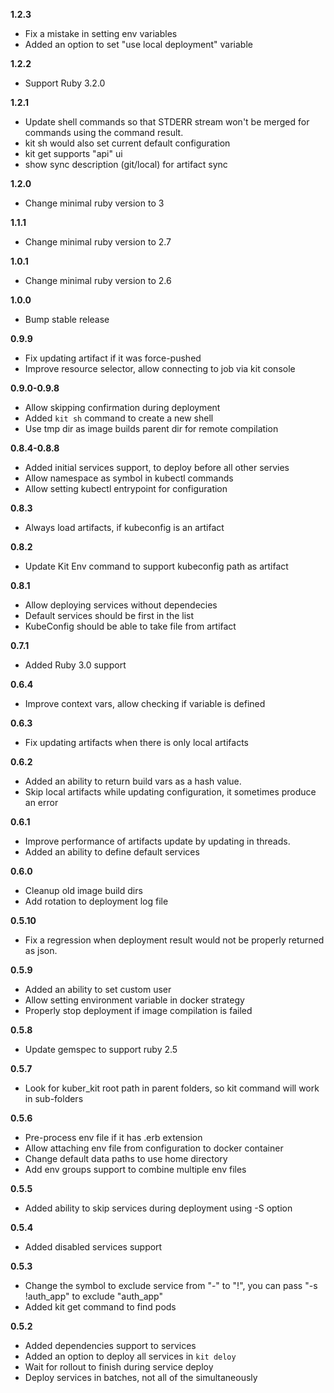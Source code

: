 **1.2.3**
- Fix a mistake in setting env variables
- Added an option to set "use local deployment" variable

**1.2.2**
- Support Ruby 3.2.0

**1.2.1**
- Update shell commands so that STDERR stream won't be merged for commands using the command result.
- kit sh would also set current default configuration
- kit get supports "api" ui
- show sync description (git/local) for artifact sync

**1.2.0**
- Change minimal ruby version to 3

**1.1.1**
- Change minimal ruby version to 2.7

**1.0.1**
- Change minimal ruby version to 2.6

**1.0.0**
- Bump stable release

**0.9.9**
- Fix updating artifact if it was force-pushed
- Improve resource selector, allow connecting to job via kit console

**0.9.0-0.9.8**
- Allow skipping confirmation during deployment
- Added `kit sh` command to create a new shell
- Use tmp dir as image builds parent dir for remote compilation

**0.8.4-0.8.8**
- Added initial services support, to deploy before all other servies
- Allow namespace as symbol in kubectl commands
- Allow setting kubectl entrypoint for configuration

**0.8.3**
- Always load artifacts, if kubeconfig is an artifact

**0.8.2**
- Update Kit Env command to support kubeconfig path as artifact

**0.8.1**
- Allow deploying services without dependecies
- Default services should be first in the list
- KubeConfig should be able to take file from artifact

**0.7.1**
- Added Ruby 3.0 support

**0.6.4**
- Improve context vars, allow checking if variable is defined

**0.6.3**
- Fix updating artifacts when there is only local artifacts

**0.6.2**
- Added an ability to return build vars as a hash value.
- Skip local artifacts while updating configuration, it sometimes produce an error

**0.6.1**
- Improve performance of artifacts update by updating in threads.
- Added an ability to define default services

**0.6.0**
- Cleanup old image build dirs
- Add rotation to deployment log file

**0.5.10**
- Fix a regression when deployment result would not be properly returned as json.

**0.5.9**
- Added an ability to set custom user
- Allow setting environment variable in docker strategy
- Properly stop deployment if image compilation is failed

**0.5.8**
- Update gemspec to support ruby 2.5

**0.5.7**
- Look for kuber_kit root path in parent folders, so kit command will work in sub-folders

**0.5.6**
- Pre-process env file if it has .erb extension
- Allow attaching env file from configuration to docker container
- Change default data paths to use home directory
- Add env groups support to combine multiple env files

**0.5.5**
- Added ability to skip services during deployment using -S option

**0.5.4**
- Added disabled services support

**0.5.3**
- Change the symbol to exclude service from "-" to "!", you can pass "-s !auth_app" to exclude "auth_app"
- Added kit get command to find pods
 
**0.5.2**
- Added dependencies support to services
- Added an option to deploy all services in `kit deloy`
- Wait for rollout to finish during service deploy
- Deploy services in batches, not all of the simultaneously